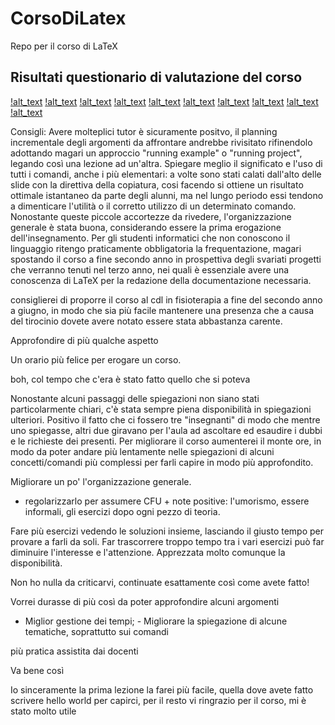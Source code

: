 # CorsoDiLatex
Repo per il corso di LaTeX

## Risultati questionario di valutazione del corso

[!alt_text](https://raw.githubusercontent.com/R-and-LaTeX/CorsoDiLatex/risultati_questionario/Q1.png)
[!alt_text](https://raw.githubusercontent.com/R-and-LaTeX/CorsoDiLatex/risultati_questionario/Q2.png)
[!alt_text](https://raw.githubusercontent.com/R-and-LaTeX/CorsoDiLatex/risultati_questionario/Q3.png)
[!alt_text](https://raw.githubusercontent.com/R-and-LaTeX/CorsoDiLatex/risultati_questionario/Q4.png)
[!alt_text](https://raw.githubusercontent.com/R-and-LaTeX/CorsoDiLatex/risultati_questionario/Q5.png)
[!alt_text](https://raw.githubusercontent.com/R-and-LaTeX/CorsoDiLatex/risultati_questionario/Q6.png)
[!alt_text](https://raw.githubusercontent.com/R-and-LaTeX/CorsoDiLatex/risultati_questionario/Q7.png)
[!alt_text](https://raw.githubusercontent.com/R-and-LaTeX/CorsoDiLatex/risultati_questionario/Q8.png)
[!alt_text](https://raw.githubusercontent.com/R-and-LaTeX/CorsoDiLatex/risultati_questionario/Q9.png)
[!alt_text](https://raw.githubusercontent.com/R-and-LaTeX/CorsoDiLatex/risultati_questionario/Q10.png)

Consigli:
Avere molteplici tutor è sicuramente positvo, il planning incrementale degli argomenti da affrontare andrebbe rivisitato rifinendolo adottando magari un approccio "running example" o "running project", legando così una lezione ad un'altra. Spiegare meglio il significato e l'uso di tutti i comandi, anche i più elementari: a volte sono stati calati dall'alto delle slide con la direttiva della copiatura, cosi facendo si ottiene un risultato ottimale istantaneo da parte degli alunni, ma nel lungo periodo essi tendono a dimenticare l'utilità o il corretto utilizzo di un determinato comando. Nonostante queste piccole accortezze da rivedere, l'organizzazione generale è stata buona, considerando essere la prima erogazione dell'insegnamento. Per gli studenti informatici che non conoscono il linguaggio ritengo praticamente obbligatoria la frequentazione, magari spostando il corso a fine secondo anno in prospettiva degli svariati progetti che verranno tenuti nel terzo anno, nei quali è essenziale avere una conoscenza di LaTeX per la redazione della documentazione necessaria.

consiglierei di proporre il corso al cdl in fisioterapia a fine del secondo anno a giugno, in modo che sia più facile mantenere una presenza che a causa del tirocinio dovete avere notato essere stata abbastanza carente. 

Approfondire di più qualche aspetto

Un orario più felice per erogare un corso.

boh, col tempo che c'era è stato fatto quello che si poteva 

Nonostante alcuni passaggi delle spiegazioni non siano stati particolarmente chiari, c'è stata sempre piena disponibilità in spiegazioni ulteriori. Positivo il fatto che ci fossero tre "insegnanti" di modo che mentre uno spiegasse, altri due giravano per l'aula ad ascoltare ed esaudire i dubbi e le richieste dei presenti. Per migliorare il corso aumenterei il monte ore, in modo da poter andare più lentamente nelle spiegazioni di alcuni concetti/comandi più complessi per farli capire in modo più approfondito.

Migliorare un po' l'organizzazione generale.

- regolarizzarlo per assumere CFU + note positive: l'umorismo, essere informali, gli esercizi dopo ogni pezzo di teoria. 

Fare più esercizi vedendo le soluzioni insieme, lasciando il giusto tempo per provare a farli da soli. Far trascorrere troppo tempo tra i vari esercizi può far diminuire l'interesse e l'attenzione. Apprezzata molto comunque la disponibilità.

Non ho nulla da criticarvi, continuate esattamente così come avete fatto!

Vorrei durasse di più così da poter approfondire alcuni argomenti 

- Miglior gestione dei tempi; - Migliorare la spiegazione di alcune tematiche, soprattutto sui comandi

più pratica assistita dai docenti

Va bene così

Io sinceramente la prima lezione la farei più facile, quella dove avete fatto scrivere hello world per capirci, per il resto vi ringrazio per il corso, mi è stato molto utile
